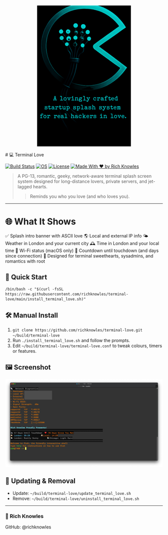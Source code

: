 <p align="center">
  <img src="https://raw.githubusercontent.com/richknowles/terminal-love/main/images/graphic.png" alt="banner" width="300">
</p>
# 💻 Terminal Love

[![Build Status](https://img.shields.io/badge/build-passing-brightgreen.svg)](https://github.com/richknowles/terminal-love)
[![OS](https://img.shields.io/badge/platform-macOS%20%7C%20Linux-blue.svg)](#)
[![License](https://img.shields.io/badge/license-personal--use-red.svg)](#)
[![Made With ❤️ by Rich Knowles](https://img.shields.io/badge/made%20with-%E2%9D%A4%EF%B8%8F%20by%20Rich%20Knowles-black.svg)](#)

> A PG-13, romantic, geeky, network-aware terminal splash screen system designed for long-distance lovers, private servers, and jet-lagged hearts.
>> Reminds you who you love (and who loves you).

---
# 🌐 What It Shows

✅ Splash intro banner with ASCII love
🌎 Local and external IP info
🌤 Weather in London and your current city
🕰 Time in London and your local time
📶 Wi-Fi status (macOS only)
🛬 Countdown until touchdown (and days since connection)
💖 Designed for terminal sweethearts, sysadmins, and romantics with root

## 🚀 Quick Start

    /bin/bash -c "$(curl -fsSL https://raw.githubusercontent.com/richknowles/terminal-love/main/install_terminal_love.sh)"

## 🛠️ Manual Install

1. `git clone https://github.com/richknowles/terminal-love.git ~/build/terminal-love`  
2. Run `./install_terminal_love.sh` and follow the prompts.  
3. Edit `~/build/terminal-love/terminal-love.conf` to tweak colours, timers or features.  

## 🖼️ Screenshot

<p align="center">
  <img src="https://raw.githubusercontent.com/richknowles/terminal-love/main/images/screenshot.jpg" alt="Terminal Love splash screen preview" width="700">
</p>

## 🔄 Updating & Removal

- Update: `~/build/terminal-love/update_terminal_love.sh`  
- Remove: `~/build/terminal-love/uninstall_terminal_love.sh`  

---

### 🧠 Rich Knowles
GitHub: @richknowles
